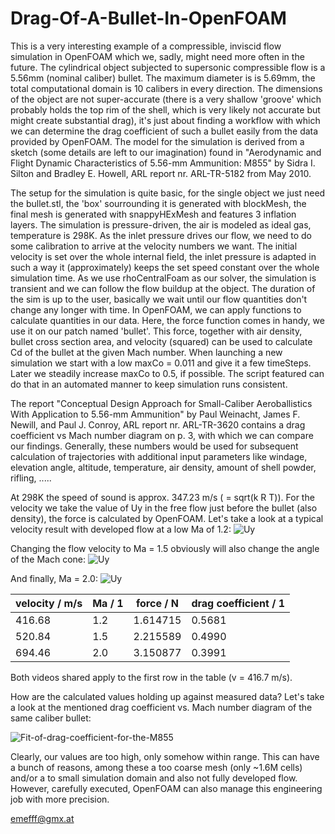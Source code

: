# Drag-Of-A-Bullet-In-OpenFOAM
This is a very interesting example of a compressible, inviscid flow simulation in OpenFOAM which we, sadly, might need more often in the future. The cylindrical object subjected to supersonic compressible flow is a 5.56mm (nominal caliber) bullet. The maximum diameter is is 5.69mm, the total computational domain is 10 calibers in every direction. The dimensions of the object are not super-accurate (there is a very shallow 'groove' which probably holds the top rim of the shell, which is very likely not accurate but might create substantial drag), it's just about finding a workflow with which we can determine the drag coefficient of such a bullet easily from the data provided by OpenFOAM. 
The model for the simulation is derived from a sketch (some details are left to our imagination) found in "Aerodynamic and Flight Dynamic Characteristics of 5.56-mm Ammunition: M855" by Sidra I. Silton and Bradley E. Howell, ARL report nr. ARL-TR-5182 from May 2010. 

The setup for the simulation is quite basic, for the single object we just need the bullet.stl, the 'box' sourrounding it is generated with blockMesh, the final mesh is generated with snappyHExMesh and features 3 inflation layers.
The simulation is pressure-driven, the air is modeled as ideal gas, temperature is 298K. As the inlet pressure drives our flow, we need to do some calibration to arrive at the velocity numbers we want. The initial velocity is set over the whole internal field, the inlet pressure is adapted in such a way it (approximately) keeps the set speed constant over the whole simulation time. As we use rhoCentralFoam as our solver, the simulation is transient and we can follow the flow buildup at the object. The duration of the sim is up to the user, basically we wait until our flow quantities don't change any longer with time. In OpenFOAM, we can apply functions to calculate quantities in our data. Here, the force function comes in handy, we use it on our patch named 'bullet'. This force, together with air density, bullet cross section area, and velocity (squared) can be used to calculate Cd of the bullet at the given Mach number. When launching a new simulation we start with a low maxCo = 0.011 and give it a few timeSteps. Later we steadily increase maxCo to 0.5, if possible. The script featured can do that in an automated manner to keep simulation runs consistent.

The report "Conceptual Design Approach for Small-Caliber Aeroballistics With Application to 5.56-mm Ammunition" by Paul Weinacht, James F. Newill, and Paul J. Conroy, ARL report nr. ARL-TR-3620 contains a drag coefficient vs Mach number diagram on p. 3, with which we can compare our findings. Generally, these numbers would be used for subsequent calculation of trajectories with additional input parameters like windage, elevation angle, altitude, temperature, air density, amount of shell powder, rifling, .....

At 298K the speed of sound is approx. 347.23 m/s ( = sqrt(k R T)). For the velocity we take the value of Uy in the free flow just before the bullet (also density), the force is calculated by OpenFOAM. 
Let's take a look at a typical velocity result with developed flow at a low Ma of 1.2:
![Uy](https://github.com/user-attachments/assets/df6f4d12-1b84-42b0-8a2a-bfba786cfe36)

Changing the flow velocity to Ma = 1.5 obviously will also change the angle of the Mach cone:
![Uy](https://github.com/user-attachments/assets/b8662e0c-d98c-48d3-b897-f5464dbe0091)

And finally, Ma = 2.0:
![Uy](https://github.com/user-attachments/assets/13e950cb-3307-42a1-9fcd-f1cd2237e9be)



| velocity / m/s | Ma / 1 | force / N | drag coefficient / 1 |
| ------------- | ------------- | ------------- | ------------- |
| 416.68  | 1.2  | 1.614715 | 0.5681 |
| 520.84 | 1.5 | 2.215589  | 0.4990  | 
| 694.46 | 2.0 | 3.150877  | 0.3991  |

Both videos shared apply to the first row in the table (v = 416.7 m/s). 

How are the calculated values holding up against measured data? Let's take a look at the mentioned drag coefficient vs. Mach number diagram of the same caliber bullet:

![Fit-of-drag-coefficient-for-the-M855](https://github.com/user-attachments/assets/71c09887-cc43-49e9-a14a-e33cfa78ed7b)

Clearly, our values are too high, only somehow within range. This can have a bunch of reasons, among these a too coarse mesh (only ~1.6M cells) and/or a to small simulation domain and also not fully developed flow. 
However, carefully executed, OpenFOAM can also manage this engineering job with more precision.

emefff@gmx.at








